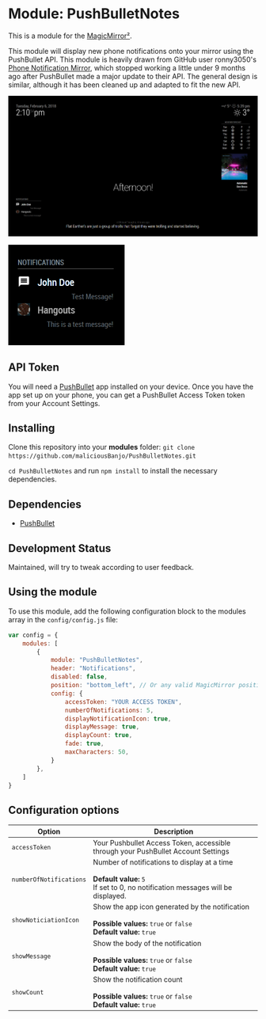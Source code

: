 # Module: PushBulletNotes

This is a module for the [MagicMirror²](https://github.com/MichMich/MagicMirror/).

This module will display new phone notifications onto your mirror using the PushBullet API.
This module is heavily drawn from GitHub user ronny3050's [Phone Notification Mirror](https://github.com/ronny3050/phone-notification-mirror), which stopped working a little under 9 months ago after PushBullet made a major update to their API. The general design is similar, although it has been cleaned up and adapted to fit the new API.

![](demo_images/homescreen.png)

![](demo_images/messages.png)


## API Token
You will need a [PushBullet](https://www.pushbullet.com/) app installed on your device. Once you have the app set up on your phone, you can get a PushBullet Access Token token from your Account Settings.

## Installing
Clone this repository into your __modules__ folder: `git clone https://github.com/maliciousBanjo/PushBulletNotes.git`

`cd PushBulletNotes` and run `npm install` to install the necessary dependencies.

## Dependencies
   * [PushBullet](https://www.npmjs.com/package/pushbullet)

## Development Status
Maintained, will try to tweak according to user feedback.

## Using the module

To use this module, add the following configuration block to the modules array in the `config/config.js` file:
```js
var config = {
    modules: [
		{
			module: "PushBulletNotes",
			header: "Notifications",
			disabled: false,
			position: "bottom_left", // Or any valid MagicMirror position.
			config: {
				accessToken: "YOUR ACCESS TOKEN",
				numberOfNotifications: 5,
				displayNotificationIcon: true,
				displayMessage: true,
				displayCount: true,
				fade: true,
				maxCharacters: 50,
			}
		},
    ]
}
```

## Configuration options

<table width="100%">
	<thead>
		<tr>
			<th>Option</th>
			<th width="100%">Description</th>
		</tr>
	<thead>
	<tbody>
		<tr>
			<td><code>accessToken</code></td>
			<td>Your Pushbullet Access Token, accessible through your PushBullet Account Settings<br>
			</td>
		</tr>
		<tr>
			<td><code>numberOfNotifications</code></td>
			<td>Number of notifications to display at a time<br>
				<br><b>Default value:</b> <code>5</code>
				<br>If set to 0, no notification messages will be displayed.
			</td>
		</tr>
		<tr>
			<td><code>showNoticiationIcon</code></td>
			<td>Show the app icon generated by the notification<br>
				<br><b>Possible values:</b> <code>true</code> or <code>false</code>
				<br><b>Default value:</b> <code>true</code>
			</td>
		</tr>
		<tr>
			<td><code>showMessage</code></td>
			<td>Show the body of the notification<br>
				<br><b>Possible values:</b> <code>true</code> or <code>false</code>
				<br><b>Default value:</b> <code>true</code>
			</td>
		</tr>
		<tr>
			<td><code>showCount</code></td>
			<td>Show the notification count<br>
				<br><b>Possible values:</b> <code>true</code> or <code>false</code>
				<br><b>Default value:</b> <code>true</code>
			</td>
		</tr>
</table>